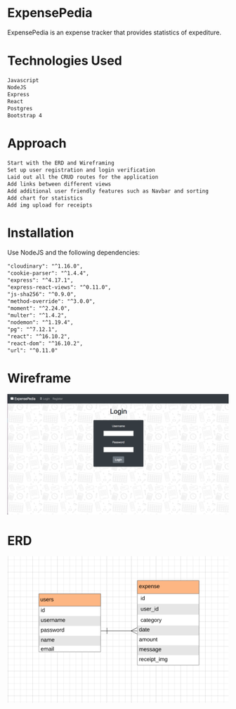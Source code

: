 # ExpensePedia
ExpensePedia is an expense tracker that provides statistics of expediture.

# Technologies Used
  ```
  Javascript
  NodeJS
  Express
  React
  Postgres
  Bootstrap 4
  ```

# Approach
  ```
  Start with the ERD and Wireframing
  Set up user registration and login verification
  Laid out all the CRUD routes for the application 
  Add links between different views
  Add additional user friendly features such as Navbar and sorting
  Add chart for statistics
  Add img upload for receipts
  ```

# Installation
Use NodeJS and the following dependencies:
  ```
  "cloudinary": "^1.16.0",
  "cookie-parser": "^1.4.4",
  "express": "^4.17.1",
  "express-react-views": "^0.11.0",
  "js-sha256": "^0.9.0",
  "method-override": "^3.0.0",
  "moment": "^2.24.0",
  "multer": "^1.4.2",
  "nodemon": "^1.19.4",
  "pg": "^7.12.1",
  "react": "^16.10.2",
  "react-dom": "^16.10.2",
  "url": "^0.11.0"
  ```
# Wireframe
![Wireframe](https://raw.githubusercontent.com/Garricktgh/ExpensePedia/master/documents/Wireframe.png)

# ERD
![ERD](https://raw.githubusercontent.com/Garricktgh/ExpensePedia/master/documents/ERD.png)



